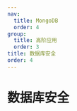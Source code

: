 ```yaml
---
nav:
  title: MongoDB
  order: 4
group:
  title: 高阶应用
  order: 3
title: 数据库安全
order: 4
---
```



# 数据库安全

